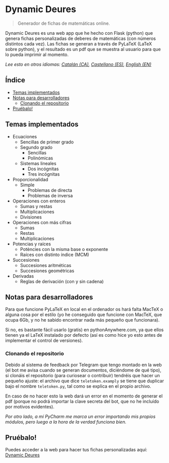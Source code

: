 # Dynamic Deures

> Generador de fichas de matemáticas online.

Dynamic Deures es una web app que he hecho con Flask (python) que genera fichas personalizadas de deberes de matemáticas (con números distintos cada vez).
Las fichas se generan a través de PyLaTeX (LaTeX sobre python), y el resultado es un pdf que se muestra al usuario para que lo pueda imprimir al momento.

_Lee esto en otros idiomas: [Catalán (CA)](README.md), [Castellano (ES)](README.es.md), [English (EN)](README.en.md)_
## Índice
- [Temas implementados](#temas-implementados)
- [Notas para desarrolladores](#notas-para-desarrolladores)
  - [Clonando el repositorio](#clonando-el-repositorio)
- [Pruébalo!](#pruébalo)

## Temas implementados
- Ecuaciones
  - Sencillas de primer grado
  - Segundo grado
    - Sencillas
    - Polinómicas
  - Sistemas lineales
    - Dos incógnitas
    - Tres incógnitas
- Proporcionalidad
  - Simple
    - Problemas de directa
    - Problemas de inversa
- Operaciones con enteros
  - Sumas y restas
  - Multiplicaciones
  - Divisiones
- Operaciones con más cifras
  - Sumas
  - Restas
  - Multiplicaciones
- Potencias y raíces
  - Potències con la misma base o exponente
  - Raíces con distinto índice (MCM)
- Succesiones
  - Succesiones aritméticas
  - Succesiones geométricas
- Derivadas
  - Reglas de derivación (con y sin cadena)

## Notas para desarrolladores
Para que funcione PyLaTeX en local en el ordenador os hará falta MacTeX o alguna cosa por el estilo (yo he conseguido que funcione con MacTeX, que ocupa 6Gb, y no he sabido encontrar nada más pequeño que funcionara).

Si no, es bastante fácil usarlo (gratis) en pythonAnywhere.com, ya que ellos tienen ya el LaTeX instalado por defecto (así es como hice yo esto antes de implementar el control de versiones).

### Clonando el repositorio
Debido al sistema de feedback por Telegram que tengo montado en la web (el bot me avisa cuando se generan documentos, diciéndome de qué tipo), si clonáis el repositorio (para curiosear o contribuir) tendréis que hacer un pequeño ajuste: el archivo que dice `teletoken.examply` se tiene que duplicar bajo el nombre `teletoken.py`, tal como se explica en el propio archivo.

En caso de no hacer esto la web dará un error en el momento de generar el pdf (porque no podrá importar la clave secreta del bot, que no he incluído por motivos evidentes).

_Por otro lado, a mí PyCharm me marca un error importando mis propios módulos, pero luego a la hora de la verdad funciona bien._
## Pruébalo!
Puedes acceder a la web para hacer tus fichas personalizadas aquí: [Dynamic Deures](http://bit.ly/DynamicDeures)

